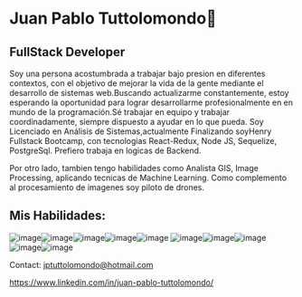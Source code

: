 # Juan Pablo Tuttolomondo👋

## FullStack Developer


Soy una persona acostumbrada a trabajar bajo presion en diferentes contextos, con el objetivo de mejorar la vida de la gente mediante el desarrollo de sistemas web.Buscando actualizarme constantemente, estoy esperando la oportunidad para lograr desarrollarme profesionalmente en en mundo de la programación.Sé trabajar en equipo y trabajar coordinadamente, siempre dispuesto a ayudar en lo que pueda.
Soy Licenciado en Análisis de Sistemas,actualmente Finalizando soyHenry Fullstack Bootcamp, con tecnologias React-Redux, Node JS, Sequelize, PostgreSql. Prefiero trabaja en logicas de Backend.

Por otro lado, tambien tengo habilidades como Analista GIS, Image Processing, aplicando tecnicas de Machine Learning. Como complemento al procesamiento de imagenes soy piloto de drones.

## Mis Habilidades:

![image](https://user-images.githubusercontent.com/92340417/164476809-a4d43516-018a-4aec-8d14-457423505486.png)![image](https://user-images.githubusercontent.com/92340417/164474436-fc99ca9b-c48a-4aac-a556-126f58d4aeee.png)![image](https://user-images.githubusercontent.com/92340417/164474547-02d64449-66c9-4070-bf20-0c9144c3ce23.png)![image](https://user-images.githubusercontent.com/92340417/164475115-950eeba4-7c7a-4e3c-b553-35e620abdb28.png)![image](https://user-images.githubusercontent.com/92340417/164474627-5732e05b-d62d-4759-aa6d-1723e367cfbb.png) ![image](https://user-images.githubusercontent.com/92340417/164474840-9e2f9601-1f59-41b8-a220-0cd39452fcc3.png)![image](https://user-images.githubusercontent.com/92340417/164474956-137dd126-81ac-4fd7-8b2a-46daff5329b9.png)![image](https://user-images.githubusercontent.com/92340417/164475580-87ab36a5-237c-4f93-af75-4425c56723d4.png)![image](https://user-images.githubusercontent.com/92340417/164363093-c552a1eb-b2d8-4a96-934e-be736346b8bd.png)![image](https://user-images.githubusercontent.com/92340417/164477116-ecfb86ab-7e81-4196-b1eb-16bcbfb3e61f.png)


Contact: jptuttolomondo@hotmail.com

https://www.linkedin.com/in/juan-pablo-tuttolomondo/

